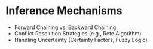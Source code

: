 # Inference Mechanisms

* Forward Chaining vs. Backward Chaining
* Conflict Resolution Strategies (e.g., Rete Algorithm)
* Handling Uncertainty (Certainty Factors, Fuzzy Logic)
